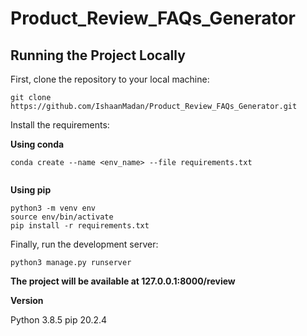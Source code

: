 # Product_Review_FAQs_Generator

## Running the Project Locally
First, clone the repository to your local machine:


```
git clone https://github.com/IshaanMadan/Product_Review_FAQs_Generator.git
```


Install the requirements:

<b>Using conda</b>
```
conda create --name <env_name> --file requirements.txt


```
<b>Using pip</b>
```
python3 -m venv env
source env/bin/activate
pip install -r requirements.txt
```

Finally, run the development server:
```
python3 manage.py runserver
```

<b>The project will be available at 127.0.0.1:8000/review</b>


<b> Version  </b>

Python 3.8.5
pip 20.2.4

